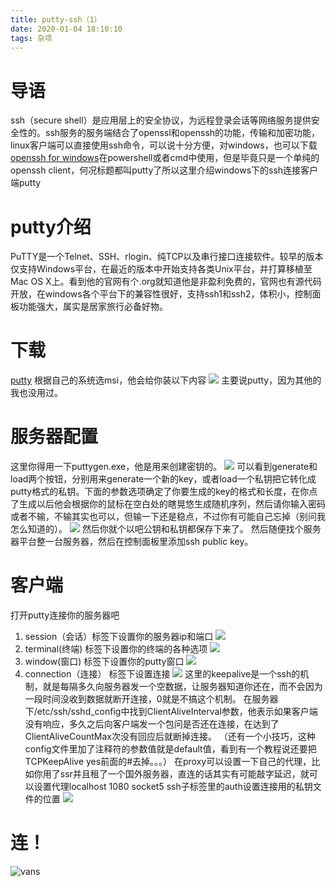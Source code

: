 ```yaml
---
title: putty-ssh（1）
date: 2020-01-04 18:10:10
tags: 杂项
---
```

# 导语
ssh（secure shell）是应用层上的安全协议，为远程登录会话等网络服务提供安全性的。ssh服务的服务端结合了openssl和openssh的功能，传输和加密功能，linux客户端可以直接使用ssh命令，可以说十分方便，对windows，也可以下载[openssh for windows](https://www.mls-software.com/opensshd.html)在powershell或者cmd中使用，但是毕竟只是一个单纯的openssh client，何况标题都叫putty了所以这里介绍windows下的ssh连接客户端putty
<!-- more -->
# putty介绍
PuTTY是一个Telnet、SSH、rlogin、纯TCP以及串行接口连接软件。较早的版本仅支持Windows平台，在最近的版本中开始支持各类Unix平台，并打算移植至Mac OS X上。看到他的官网有个.org就知道他是非盈利免费的，官网也有源代码开放，在windows各个平台下的兼容性很好，支持ssh1和ssh2，体积小，控制面板功能强大，属实是居家旅行必备好物。

# 下载
[putty](https://www.chiark.greenend.org.uk/~sgtatham/putty/latest.html)
根据自己的系统选msi，他会给你装以下内容
![](h2020~01~04~putty-ssh(1)/12.png)
主要说putty，因为其他的我也没用过。

# 服务器配置
这里你得用一下puttygen.exe，他是用来创建密钥的。
![](2020~01~04~putty-ssh(1)/33.png)
可以看到generate和load两个按钮，分别用来generate一个新的key，或者load一个私钥把它转化成putty格式的私钥。下面的参数选项确定了你要生成的key的格式和长度，在你点了生成以后他会根据你的鼠标在空白处的瞎晃悠生成随机序列，然后请你输入密码或者不输，不输其实也可以，但输一下还是稳点，不过你有可能自己忘掉（别问我怎么知道的）。
![](2020~01~04~putty-ssh(1)/34.png)
然后你就个以吧公钥和私钥都保存下来了。
然后随便找个服务器平台整一台服务器，然后在控制面板里添加ssh public key。

# 客户端
打开putty连接你的服务器吧

1. session（会话）标签下设置你的服务器ip和端口
![](2020~01~04~putty-ssh(1)/35.png)
2. terminal(终端) 标签下设置你的终端的各种选项
![](2020~01~04~putty-ssh(1)/36.png)
3. window(窗口) 标签下设置你的putty窗口
![](2020~01~04~putty-ssh(1)/37.png)
4. connection（连接） 标签下设置连接
![](2020~01~04~putty-ssh(1)/38.png)
这里的keepalive是一个ssh的机制，就是每隔多久向服务器发一个空数据，让服务器知道你还在，而不会因为一段时间没收到数据就断开连接，0就是不搞这个机制。
在服务器下/etc/ssh/sshd_config中找到ClientAliveInterval参数，他表示如果客户端没有响应，多久之后向客户端发一个包问是否还在连接，在达到了ClientAliveCountMax次没有回应后就断掉连接。
（还有一个小技巧，这种config文件里加了注释符的参数值就是default值，看到有一个教程说还要把TCPKeepAlive yes前面的#去掉。。。）
在proxy可以设置一下自己的代理，比如你用了ssr并且租了一个国外服务器，直连的话其实有可能敲字延迟，就可以设置代理localhost 1080 socket5
ssh子标签里的auth设置连接用的私钥文件的位置
![](2020~01~04~putty-ssh(1)/39.png)

# 连！
![vans](2020~01~04~putty-ssh(1)/310.png)


